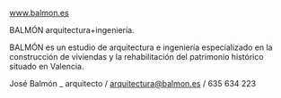 www.balmon.es

BALMÓN arquitectura+ingeniería. 

BALMÓN es un estudio de arquitectura e ingeniería especializado en la construcción de viviendas y la rehabilitación del patrimonio histórico situado en Valencia.

José Balmón _ arquitecto / arquitectura@balmon.es / 635 634 223
